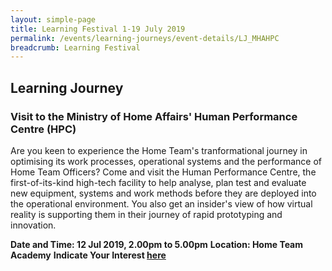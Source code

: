 ```yaml
---
layout: simple-page
title: Learning Festival 1-19 July 2019
permalink: /events/learning-journeys/event-details/LJ_MHAHPC
breadcrumb: Learning Festival
---
```


## Learning Journey 
### Visit to the Ministry of Home Affairs' Human Performance Centre (HPC)

Are you keen to experience the Home Team's tranformational journey in optimising its work processes, operational systems and the performance of Home Team Officers? Come and visit the Human Performance Centre, the first-of-its-kind high-tech facility to help analyse, plan test and evaluate new equipment, systems and work methods before they are deployed into the operational environment. You also get an insider's view of how virtual reality is supporting them in their journey of rapid prototyping and innovation.

**Date and Time: 12 Jul 2019, 2.00pm to 5.00pm**
**Location: Home Team Academy**
**Indicate Your Interest [here](https://www.eventbrite.sg/myevent?eid=61090342860)** 
